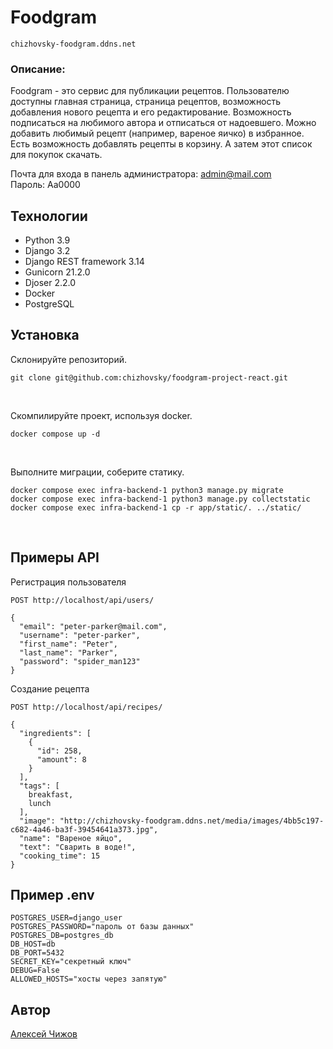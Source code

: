 # Foodgram
    chizhovsky-foodgram.ddns.net

### Описание:
Foodgram - это сервис для публикации рецептов. Пользователю доступны главная страница, страница рецептов, возможность 
добавления нового рецепта и его редактирование. Возможность подписаться на любимого автора и отписаться от надоевшего. 
Можно добавить любимый рецепт (например, вареное яичко) в избранное. Есть возможность добавлять рецепты в корзину. 
А затем этот список для покупок скачать.

Почта для входа в панель администратора: admin@mail.com  
Пароль: Aa0000

## Технологии
- Python 3.9
- Django 3.2
- Django REST framework 3.14
- Gunicorn 21.2.0
- Djoser 2.2.0
- Docker
- PostgreSQL

## Установка
Склонируйте репозиторий.
```
git clone git@github.com:chizhovsky/foodgram-project-react.git
```
<br>

Скомпилируйте проект, используя docker.
```
docker compose up -d
```
<br>

Выполните миграции, соберите статику.
```
docker compose exec infra-backend-1 python3 manage.py migrate
docker compose exec infra-backend-1 python3 manage.py collectstatic
docker compose exec infra-backend-1 cp -r app/static/. ../static/
```
<br>

## Примеры API
Регистрация пользователя
```
POST http://localhost/api/users/

{
  "email": "peter-parker@mail.com",
  "username": "peter-parker",
  "first_name": "Peter",
  "last_name": "Parker",
  "password": "spider_man123"
}
```

Создание рецепта
```
POST http://localhost/api/recipes/

{
  "ingredients": [
    {
      "id": 258,
      "amount": 8
    }
  ],
  "tags": [
    breakfast,
    lunch
  ],
  "image": "http://chizhovsky-foodgram.ddns.net/media/images/4bb5c197-c682-4a46-ba3f-39454641a373.jpg",
  "name": "Вареное яйцо",
  "text": "Сварить в воде!",
  "cooking_time": 15
}
```

## Пример .env
```
POSTGRES_USER=django_user
POSTGRES_PASSWORD="пароль от базы данных"
POSTGRES_DB=postgres_db
DB_HOST=db
DB_PORT=5432
SECRET_KEY="секретный ключ"
DEBUG=False
ALLOWED_HOSTS="хосты через запятую"
```

## Автор
[Алексей Чижов](https://github.com/chizhovsky)
